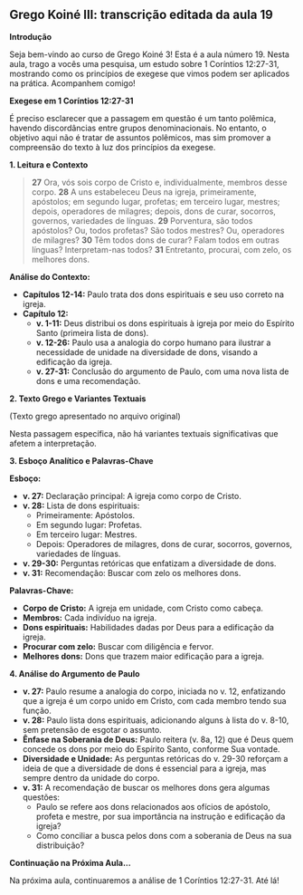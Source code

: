 ## Grego Koiné III: transcrição editada da aula 19

**Introdução**

Seja bem-vindo ao curso de Grego Koiné 3! Esta é a aula número 19. Nesta aula, trago a vocês uma pesquisa, um estudo sobre 1 Coríntios 12:27-31, mostrando como os princípios de exegese que vimos podem ser aplicados na prática. Acompanhem comigo!

**Exegese em 1 Coríntios 12:27-31**

É preciso esclarecer que a passagem em questão é um tanto polêmica, havendo discordâncias entre grupos denominacionais. No entanto, o objetivo aqui não é tratar de assuntos polêmicos, mas sim promover a compreensão do texto à luz dos princípios da exegese.

**1. Leitura e Contexto**

> **27** Ora, vós sois corpo de Cristo e, individualmente, membros desse corpo. **28** A uns estabeleceu Deus na igreja, primeiramente, apóstolos; em segundo lugar, profetas; em terceiro lugar, mestres; depois, operadores de milagres; depois, dons de curar, socorros, governos, variedades de línguas. **29** Porventura, são todos apóstolos? Ou, todos profetas? São todos mestres? Ou, operadores de milagres? **30** Têm todos dons de curar? Falam todos em outras línguas? Interpretam-nas todos? **31** Entretanto, procurai, com zelo, os melhores dons.

**Análise do Contexto:**

*   **Capítulos 12-14:** Paulo trata dos dons espirituais e seu uso correto na igreja.
*   **Capítulo 12:**
    *   **v. 1-11:** Deus distribui os dons espirituais à igreja por meio do Espírito Santo (primeira lista de dons).
    *   **v. 12-26:** Paulo usa a analogia do corpo humano para ilustrar a necessidade de unidade na diversidade de dons, visando a edificação da igreja.
    *   **v. 27-31:** Conclusão do argumento de Paulo, com uma nova lista de dons e uma recomendação.

**2. Texto Grego e Variantes Textuais**

(Texto grego apresentado no arquivo original)

Nesta passagem específica, não há variantes textuais significativas que afetem a interpretação.

**3. Esboço Analítico e Palavras-Chave**

**Esboço:**

*   **v. 27:** Declaração principal: A igreja como corpo de Cristo.
*   **v. 28:** Lista de dons espirituais:
    *   Primeiramente: Apóstolos.
    *   Em segundo lugar: Profetas.
    *   Em terceiro lugar: Mestres.
    *   Depois: Operadores de milagres, dons de curar, socorros, governos, variedades de línguas.
*   **v. 29-30:** Perguntas retóricas que enfatizam a diversidade de dons.
*   **v. 31:** Recomendação: Buscar com zelo os melhores dons.

**Palavras-Chave:**

*   **Corpo de Cristo:** A igreja em unidade, com Cristo como cabeça.
*   **Membros:** Cada indivíduo na igreja.
*   **Dons espirituais:** Habilidades dadas por Deus para a edificação da igreja.
*   **Procurar com zelo:** Buscar com diligência e fervor.
*   **Melhores dons:** Dons que trazem maior edificação para a igreja.

**4. Análise do Argumento de Paulo**

*   **v. 27:** Paulo resume a analogia do corpo, iniciada no v. 12, enfatizando que a igreja é um corpo unido em Cristo, com cada membro tendo sua função.
*   **v. 28:** Paulo lista dons espirituais, adicionando alguns à lista do v. 8-10, sem pretensão de esgotar o assunto.
*   **Ênfase na Soberania de Deus:** Paulo reitera (v. 8a, 12) que é Deus quem concede os dons por meio do Espírito Santo, conforme Sua vontade.
*   **Diversidade e Unidade:** As perguntas retóricas do v. 29-30  reforçam a ideia de que a diversidade de dons é essencial para a igreja, mas sempre dentro da unidade do corpo.
*   **v. 31:** A recomendação de buscar os melhores dons gera algumas questões:
    *   Paulo se refere aos dons relacionados aos ofícios de apóstolo, profeta e mestre, por sua importância na instrução e edificação da igreja?
    *   Como conciliar a busca pelos dons com a soberania de Deus na sua distribuição?

**Continuação na Próxima Aula...**

Na próxima aula, continuaremos a análise de 1 Coríntios 12:27-31. Até lá!
